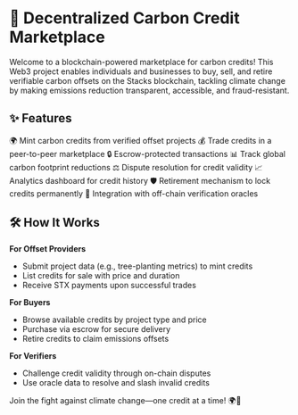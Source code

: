 # 🌱 Decentralized Carbon Credit Marketplace

Welcome to a blockchain-powered marketplace for carbon credits! This Web3 project enables individuals and businesses to buy, sell, and retire verifiable carbon offsets on the Stacks blockchain, tackling climate change by making emissions reduction transparent, accessible, and fraud-resistant.

## ✨ Features

🌍 Mint carbon credits from verified offset projects
💰 Trade credits in a peer-to-peer marketplace
🔒 Escrow-protected transactions
📊 Track global carbon footprint reductions
⚖️ Dispute resolution for credit validity
📈 Analytics dashboard for credit history
🛡️ Retirement mechanism to lock credits permanently
🔗 Integration with off-chain verification oracles

## 🛠 How It Works

**For Offset Providers**

- Submit project data (e.g., tree-planting metrics) to mint credits
- List credits for sale with price and duration
- Receive STX payments upon successful trades

**For Buyers**

- Browse available credits by project type and price
- Purchase via escrow for secure delivery
- Retire credits to claim emissions offsets

**For Verifiers**

- Challenge credit validity through on-chain disputes
- Use oracle data to resolve and slash invalid credits

Join the fight against climate change—one credit at a time! 🌍💚